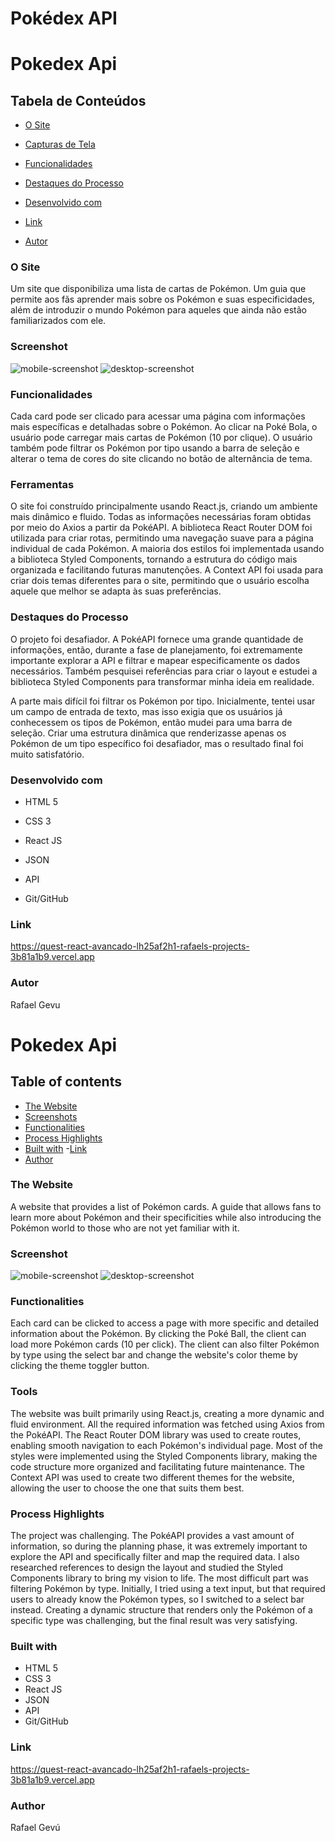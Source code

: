 # Pokédex API
# Pokedex Api

## Tabela de Conteúdos
 - [O Site](#O-site)
 - [Capturas de Tela](#Capturas-de-tela)
 - [Funcionalidades](#functionalidades)
 - [Destaques do Processo](#Destaques-do-processo)

 - [Desenvolvido com](#Desenvolvido-com)
 - [Link](#Link)
 - [Autor](#Link)

### O Site
Um site que disponibiliza uma lista de cartas de Pokémon. Um guia que permite aos fãs aprender mais sobre os Pokémon e suas especificidades, além de introduzir o mundo Pokémon para aqueles que ainda não estão familiarizados com ele.

### Screenshot
<img src="./src/images/mobile-screenshot.png" alt= "mobile-screenshot">
<img src="./src/images/desktop-screenshot.png" alt="desktop-screenshot">

### Funcionalidades
Cada card pode ser clicado para acessar uma página com informações mais específicas e detalhadas sobre o Pokémon. Ao clicar na Poké Bola, o usuário pode carregar mais cartas de Pokémon (10 por clique). O usuário também pode filtrar os Pokémon por tipo usando a barra de seleção e alterar o tema de cores do site clicando no botão de alternância de tema.

### Ferramentas
O site foi construído principalmente usando React.js, criando um ambiente mais dinâmico e fluido. Todas as informações necessárias foram obtidas por meio do Axios a partir da PokéAPI. A biblioteca React Router DOM foi utilizada para criar rotas, permitindo uma navegação suave para a página individual de cada Pokémon. A maioria dos estilos foi implementada usando a biblioteca Styled Components, tornando a estrutura do código mais organizada e facilitando futuras manutenções. A Context API foi usada para criar dois temas diferentes para o site, permitindo que o usuário escolha aquele que melhor se adapta às suas preferências.

### Destaques do Processo
O projeto foi desafiador. A PokéAPI fornece uma grande quantidade de informações, então, durante a fase de planejamento, foi extremamente importante explorar a API e filtrar e mapear especificamente os dados necessários. Também pesquisei referências para criar o layout e estudei a biblioteca Styled Components para transformar minha ideia em realidade.

A parte mais difícil foi filtrar os Pokémon por tipo. Inicialmente, tentei usar um campo de entrada de texto, mas isso exigia que os usuários já conhecessem os tipos de Pokémon, então mudei para uma barra de seleção. Criar uma estrutura dinâmica que renderizasse apenas os Pokémon de um tipo específico foi desafiador, mas o resultado final foi muito satisfatório.

### Desenvolvido com
- HTML 5
- CSS 3
- React JS

- JSON
- API
- Git/GitHub


### Link
https://quest-react-avancado-lh25af2h1-rafaels-projects-3b81a1b9.vercel.app

### Autor
Rafael Gevu

# Pokedex Api
## Table of contents
  - [The Website](#The-Website)
  - [Screenshots](#screenshots)
  - [Functionalities](#Functionalities)
  - [Process Highlights](#Process-Highlights)
  - [Built with](#built-with)
  -[Link](#Link)
  - [Author](#author)
  
### The Website
A website that provides a list of Pokémon cards. A guide that allows fans to learn more about Pokémon and their specificities while also introducing the Pokémon world to those who are not yet familiar with it.

### Screenshot
<img src="./src/images/mobile-screenshot.png" alt= "mobile-screenshot">
<img src="./src/images/desktop-screenshot.png" alt="desktop-screenshot">

### Functionalities
 Each card can be clicked to access a page with more specific and detailed information about the Pokémon. By clicking the Poké Ball, the client can load more Pokémon cards (10 per click). The client can also filter Pokémon by type using the select bar and change the website's color theme by clicking the theme toggler button.

### Tools
The website was built primarily using React.js, creating a more dynamic and fluid environment. All the required information was fetched using Axios from the PokéAPI. The React Router DOM library was used to create routes, enabling smooth navigation to each Pokémon's individual page. Most of the styles were implemented using the Styled Components library, making the code structure more organized and facilitating future maintenance. The Context API was used to create two different themes for the website, allowing the user to choose the one that suits them best.

### Process Highlights
The project was challenging. The PokéAPI provides a vast amount of information, so during the planning phase, it was extremely important to explore the API and specifically filter and map the required data. I also researched references to design the layout and studied the Styled Components library to bring my vision to life.
The most difficult part was filtering Pokémon by type. Initially, I tried using a text input, but that required users to already know the Pokémon types, so I switched to a select bar instead. Creating a dynamic structure that renders only the Pokémon of a specific type was challenging, but the final result was very satisfying.

### Built with
- HTML 5
- CSS 3
- React JS
- JSON
- API
- Git/GitHub

### Link
https://quest-react-avancado-lh25af2h1-rafaels-projects-3b81a1b9.vercel.app

### Author
Rafael Gevú
